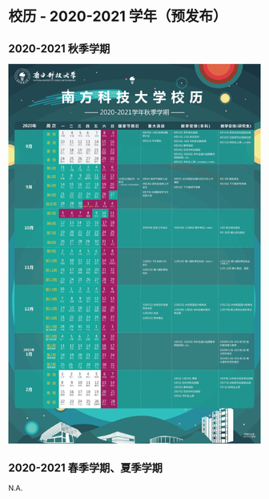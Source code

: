# 校历 - 2020-2021 学年（预发布）

## 2020-2021 秋季学期

<img class="calender-camp" src="./pic/202101.jpg">

## 2020-2021 春季学期、夏季学期

N.A.
